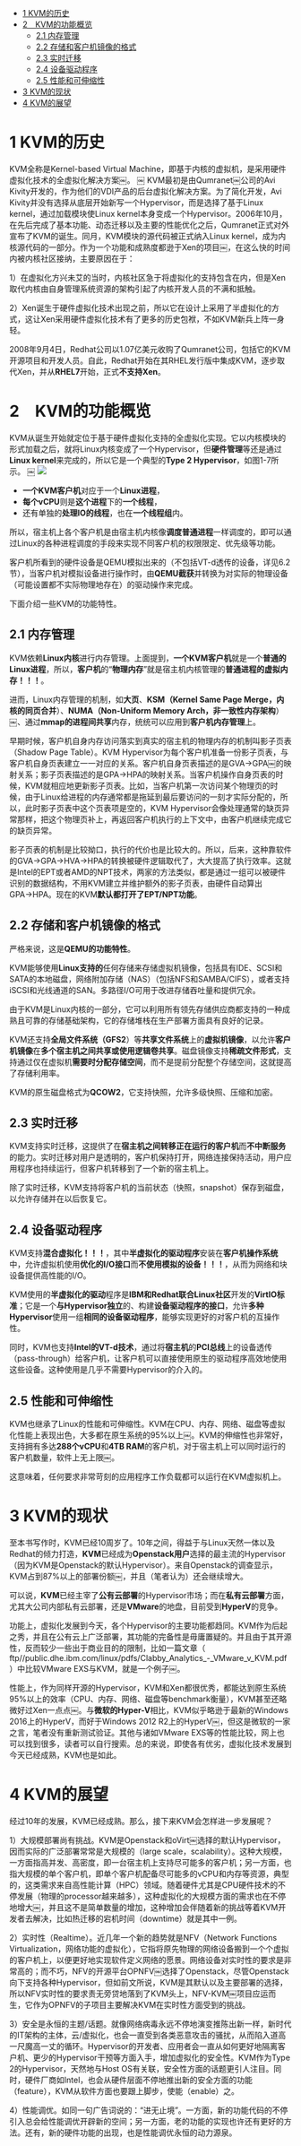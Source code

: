 
<!-- @import "[TOC]" {cmd="toc" depthFrom=1 depthTo=6 orderedList=false} -->

<!-- code_chunk_output -->

* [1 KVM的历史](#1-kvm的历史)
* [2　KVM的功能概览](#2-kvm的功能概览)
	* [2.1 内存管理](#21-内存管理)
	* [2.2 存储和客户机镜像的格式](#22-存储和客户机镜像的格式)
	* [2.3 实时迁移](#23-实时迁移)
	* [2.4 设备驱动程序](#24-设备驱动程序)
	* [2.5 性能和可伸缩性](#25-性能和可伸缩性)
* [3 KVM的现状](#3-kvm的现状)
* [4 KVM的展望](#4-kvm的展望)

<!-- /code_chunk_output -->

# 1 KVM的历史

KVM全称是Kernel-based Virtual Machine，即基于内核的虚拟机，是采用硬件虚拟化技术的全虚拟化解决方案￼。
￼
KVM最初是由Qumranet￼公司的Avi Kivity开发的，作为他们的VDI产品的后台虚拟化解决方案。为了简化开发，Avi Kivity并没有选择从底层开始新写一个Hypervisor，而是选择了基于Linux kernel，通过加载模块使Linux kernel本身变成一个Hypervisor。2006年10月，在先后完成了基本功能、动态迁移以及主要的性能优化之后，Qumranet正式对外宣布了KVM的诞生。同月，KVM模块的源代码被正式纳入Linux kernel，成为内核源代码的一部分。作为一个功能和成熟度都逊于Xen的项目￼，在这么快的时间内被内核社区接纳，主要原因在于：

1）在虚拟化方兴未艾的当时，内核社区急于将虚拟化的支持包含在内，但是Xen取代内核由自身管理系统资源的架构引起了内核开发人员的不满和抵触。

2）Xen诞生于硬件虚拟化技术出现之前，所以它在设计上采用了半虚拟化的方式，这让Xen采用硬件虚拟化技术有了更多的历史包袱，不如KVM新兵上阵一身轻。

2008年9月4日，Redhat公司以1.07亿美元收购了Qumranet公司，包括它的KVM开源项目和开发人员。自此，Redhat开始在其RHEL发行版中集成KVM，逐步取代Xen，并从**RHEL7**开始，正式**不支持Xen**。

# 2　KVM的功能概览

KVM从诞生开始就定位于基于硬件虚拟化支持的全虚拟化实现。它以内核模块的形式加载之后，就将Linux内核变成了一个Hypervisor，但**硬件管理**等还是通过**Linux kernel**来完成的，所以它是一个典型的**Type 2 Hypervisor**，如图1-7所示。
￼
![](./images/2019-05-12-22-51-14.png)

- **一个KVM客户机**对应于一个**Linux进程**，
- **每个vCPU**则是**这个进程**下的**一个线程**，
- 还有单独的**处理IO的线程**，也在**一个线程组**内。

所以，宿主机上各个客户机是由宿主机内核像**调度普通进程**一样调度的，即可以通过Linux的各种进程调度的手段来实现不同客户机的权限限定、优先级等功能。

客户机所看到的硬件设备是QEMU模拟出来的（不包括VT\-d透传的设备，详见6.2节），当客户机对模拟设备进行操作时，由**QEMU截获**并转换为对实际的物理设备（可能设置都不实际物理地存在）的驱动操作来完成。

下面介绍一些KVM的功能特性。

## 2.1 内存管理

KVM依赖**Linux内核**进行内存管理。上面提到，**一个KVM客户机**就是一个**普通的Linux进程**，所以，**客户机**的“**物理内存**”就是宿主机内核管理的**普通进程的虚拟内存！！！**。

进而，Linux内存管理的机制，如**大页**、**KSM（Kernel Same Page Merge，内核的同页合并**）、**NUMA（Non\-Uniform Memory Arch，非一致性内存架构**）￼、通过**mmap的进程间共享**内存，统统可以应用到**客户机内存管理**上。

早期时候，客户机自身内存访问落实到真实的宿主机的物理内存的机制叫影子页表（Shadow Page Table）。KVM Hypervisor为每个客户机准备一份影子页表，与客户机自身页表建立一一对应的关系。客户机自身页表描述的是GVA→GPA￼的映射关系；影子页表描述的是GPA→HPA的映射关系。当客户机操作自身页表的时候，KVM就相应地更新影子页表。比如，当客户机第一次访问某个物理页的时候，由于Linux给进程的内存通常都是拖延到最后要访问的一刻才实际分配的，所以，此时影子页表中这个页表项是空的，KVM Hypervisor会像处理通常的缺页异常那样，把这个物理页补上，再返回客户机执行的上下文中，由客户机继续完成它的缺页异常。

影子页表的机制是比较拗口，执行的代价也是比较大的。所以，后来，这种靠软件的GVA→GPA→HVA→HPA的转换被硬件逻辑取代了，大大提高了执行效率。这就是Intel的EPT或者AMD的NPT技术，两家的方法类似，都是通过一组可以被硬件识别的数据结构，不用KVM建立并维护额外的影子页表，由硬件自动算出GPA→HPA。现在的KVM**默认都打开了EPT/NPT功能**。

## 2.2 存储和客户机镜像的格式

严格来说，这是**QEMU的功能特性**。

KVM能够使用**Linux支持的**任何存储来存储虚拟机镜像，包括具有IDE、SCSI和SATA的本地磁盘，网络附加存储（NAS）（包括NFS和SAMBA/CIFS），或者支持iSCSI和光线通道的SAN。多路径I/O可用于改进存储吞吐量和提供冗余。

由于KVM是Linux内核的一部分，它可以利用所有领先存储供应商都支持的一种成熟且可靠的存储基础架构，它的存储堆栈在生产部署方面具有良好的记录。

KVM还支持**全局文件系统（GFS2**）等**共享文件系统**上的**虚拟机镜像**，以允许**客户机镜像**在**多个宿主机之间共享或使用逻辑卷共享**。磁盘镜像支持**稀疏文件形式**，支持通过仅在虚拟机**需要时分配存储空间**，而不是提前分配整个存储空间，这就提高了存储利用率。

KVM的原生磁盘格式为**QCOW2**，它支持快照，允许多级快照、压缩和加密。

## 2.3 实时迁移

KVM支持实时迁移，这提供了在**宿主机之间转移正在运行的客户机**而**不中断服务**的能力。实时迁移对用户是透明的，客户机保持打开，网络连接保持活动，用户应用程序也持续运行，但客户机转移到了一个新的宿主机上。

除了实时迁移，KVM支持将客户机的当前状态（快照，snapshot）保存到磁盘，以允许存储并在以后恢复它。

## 2.4 设备驱动程序

KVM支持**混合虚拟化！！！**，其中**半虚拟化的驱动程序**安装在**客户机操作系统**中，允许虚拟机使用**优化的I/O接口**而**不使用模拟的设备！！！**，从而为网络和块设备提供高性能的I/O。

KVM使用的**半虚拟化的驱动**程序是**IBM和Redhat联合Linux社区**开发的**VirtIO标准**；它是一个**与Hypervisor独立**的、构建**设备驱动程序的接口**，允许**多种Hypervisor**使用一组**相同的设备驱动程序**，能够实现更好的对客户机的互操作性。

同时，KVM也支持**Intel的VT\-d技术**，通过将**宿主机**的**PCI总线**上的设备透传（pass\-through）给客户机，让客户机可以直接使用原生的驱动程序高效地使用这些设备。这种使用是几乎不需要Hypervisor的介入的。

## 2.5 性能和可伸缩性

KVM也继承了Linux的性能和可伸缩性。KVM在CPU、内存、网络、磁盘等虚拟化性能上表现出色，大多都在原生系统的95%以上￼。KVM的伸缩性也非常好，支持拥有多达**288个vCPU**和**4TB RAM**的客户机，对于宿主机上可以同时运行的客户机数量，软件上无上限￼。

这意味着，任何要求非常苛刻的应用程序工作负载都可以运行在KVM虚拟机上。

# 3 KVM的现状

至本书写作时，KVM已经10周岁了。10年之间，得益于与Linux天然一体以及Redhat的倾力打造，**KVM**已经成为**Openstack用户**选择的最主流的Hypervisor（因为KVM是Openstack的默认Hypervisor）。来自Openstack的调查显示，KVM占到87%以上的部署份额￼，并且（笔者认为）还会继续增大。

可以说，**KVM**已经主宰了**公有云部署**的Hypervisor市场；而在**私有云部署**方面，尤其大公司内部私有云部署，还是**VMware**的地盘，目前受到**HyperV**的竞争。

功能上，虚拟化发展到今天，各个Hypervisor的主要功能都趋同。KVM作为后起之秀，并且在公有云上广泛部署，其功能的完备性是毋庸置疑的。并且由于其开源性，反而较少一些出于商业目的的限制，比如一篇文章（ ftp//public.dhe.ibm.com/linux/pdfs/Clabby_Analytics_-_VMware_v_KVM.pdf ）中比较VMware EXS与KVM，就是一个例子￼。

性能上，作为同样开源的Hypervisor，KVM和Xen都很优秀，都能达到原生系统95%以上的效率（CPU、内存、网络、磁盘等benchmark衡量），KVM甚至还略微好过Xen一点点￼。与**微软的Hyper\-V**相比，KVM似乎略逊于最新的Windows 2016上的HyperV，而好于Windows 2012 R2上的HyperV￼，但这是微软的一家之言，笔者没有重新测试验证。其他与诸如VMware EXS等的性能比较，网上也可以找到很多，读者可以自行搜索。总的来说，即使各有优劣，虚拟化技术发展到今天已经成熟，KVM也是如此。

# 4 KVM的展望

经过10年的发展，KVM已经成熟。那么，接下来KVM会怎样进一步发展呢？

1）大规模部署尚有挑战。KVM是Openstack和oVirt￼选择的默认Hypervisor，因而实际的广泛部署常常是大规模的（large scale，scalability）。这种大规模，一方面指高并发、高密度，即一台宿主机上支持尽可能多的客户机；另一方面，也指大规模的单个客户机，即单个客户机配备尽可能多的vCPU和内存等资源，典型的，这类需求来自高性能计算（HPC）领域。随着硬件尤其是CPU硬件技术的不停发展（物理的processor越来越多），这种虚拟化的大规模方面的需求也在不停地增大￼，并且这不是简单数量的增加，这种增加会伴随着新的挑战等着KVM开发者去解决，比如热迁移的宕机时间（downtime）就是其中一例。

2）实时性（Realtime）。近几年一个新的趋势就是NFV（Network Functions Virtualization，网络功能的虚拟化），它指将原先物理的网络设备搬到一个个虚拟的客户机上，以便更好地实现软件定义网络的愿景。网络设备对实时性的要求是非常高的；而不巧，NFV的开源平台OPNFV￼选择了Openstack，尽管Openstack向下支持各种Hypervisor，但如前文所说，KVM是其默认以及主要部署的选择，所以NFV实时性的要求责无旁贷地落到了KVM头上，NFV-KVM￼项目应运而生，它作为OPNFV的子项目主要解决KVM在实时性方面受到的挑战。

3）安全是永恒的主题/话题。就像网络病毒永远不停地演变推陈出新一样，新时代的IT架构的主体，云/虚拟化，也会一直受到各类恶意攻击的骚扰，从而陷入道高一尺魔高一丈的循环。Hypervisor的开发者、应用者会一直从如何更好地隔离客户机、更少的Hypervisor干预等方面入手，增加虚拟化的安全性。KVM作为Type 2的Hypervisor，天然地与Host OS有关联，安全性方面的话题更引人注目。同时，硬件厂商如Intel，也会从硬件层面不停地推出新的安全方面的功能（feature），KVM从软件方面也要跟上脚步，使能（enable）之。

4）性能调优。如同一句广告词说的：“进无止境”。一方面，新的功能代码的不停引入总会给性能调优开辟新的空间；另一方面，老的功能的实现也许还有更好的方法。还有，新的硬件功能的出现，也是性能调优永恒的动力源泉。